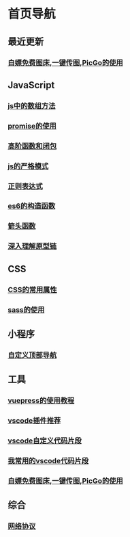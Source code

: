 

# 首页导航
## 最近更新
### [白嫖免费图床,一键传图,PicGo的使用](./tool/picgo.md)
## JavaScript

### [js中的数组方法](./js/arr-function.md)
### [promise的使用](./js/catelog-node/promise-use.md)
### [高阶函数和闭包](./js/catelog-node/higher-order.md)
### [js的严格模式](./js/catelog-node/js-strict-mode.md)
### [正则表达式](./js/catelog-node/regular.md)
### [es6的构造函数](./js/catelog-node/es6-class.md)
### [箭头函数](./js/catelog-node/arrpw-function.md)
### [深入理解原型链](./js/prototype.md)

## CSS

### [CSS的常用属性](./css/common-fault.md)

### [sass的使用](./css/sass.md)


## 小程序

### [自定义顶部导航](./mini-project/diy-topbar.md)


## 工具
### [vuepress的使用教程](./tool/vuepress/)

### [vscode插件推荐](./tool/vscode/plug-recommend.md)
### [vscode自定义代码片段](./tool/vscode/diy-code.md)

### [我常用的vscode代码片段](./tool/vscode/code-block.md)

### [白嫖免费图床,一键传图,PicGo的使用](./tool/picgo.md)
## 综合
### [网络协议](./tool/agree.md)



